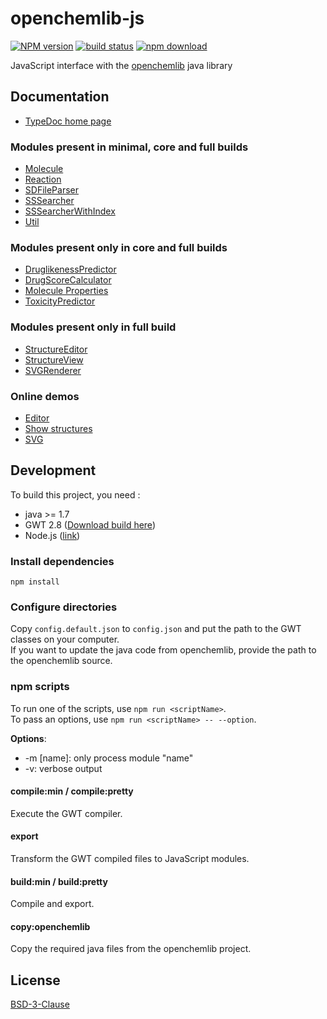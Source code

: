 # openchemlib-js

[![NPM version][npm-image]][npm-url]
[![build status][travis-image]][travis-url]
[![npm download][download-image]][download-url]

JavaScript interface with the [openchemlib](https://github.com/actelion/openchemlib) java library

## Documentation

- [TypeDoc home page](https://cheminfo.github.io/openchemlib-js/docs/globals.html)

### Modules present in minimal, core and full builds

- [Molecule](https://cheminfo.github.io/openchemlib-js/docs/classes/molecule.html)
- [Reaction](https://cheminfo.github.io/openchemlib-js/docs/classes/reaction.html)
- [SDFileParser](https://cheminfo.github.io/openchemlib-js/docs/classes/sdfileparser.html)
- [SSSearcher](https://cheminfo.github.io/openchemlib-js/docs/classes/sssearcher.html)
- [SSSearcherWithIndex](https://cheminfo.github.io/openchemlib-js/docs/classes/sssearcherwithindex.html)
- [Util](https://cheminfo.github.io/openchemlib-js/docs/modules/util.html)

### Modules present only in core and full builds

- [DruglikenessPredictor](https://cheminfo.github.io/openchemlib-js/docs/classes/druglikenesspredictor.html)
- [DrugScoreCalculator](https://cheminfo.github.io/openchemlib-js/docs/modules/drugscorecalculator.html)
- [Molecule Properties](https://cheminfo.github.io/openchemlib-js/docs/classes/moleculeproperties.html)
- [ToxicityPredictor](https://cheminfo.github.io/openchemlib-js/docs/classes/toxicitypredictor.html)

### Modules present only in full build

- [StructureEditor](https://cheminfo.github.io/openchemlib-js/docs/classes/structureeditor.html)
- [StructureView](https://cheminfo.github.io/openchemlib-js/docs/modules/structureview.html)
- [SVGRenderer](https://cheminfo.github.io/openchemlib-js/docs/modules/svgrenderer.html)

### Online demos

- [Editor](https://cheminfo.github.io/openchemlib-js/examples/Editor.html)
- [Show structures](https://cheminfo.github.io/openchemlib-js/examples/ShowStructures.html)
- [SVG](https://cheminfo.github.io/openchemlib-js/examples/SVG.html)

## Development

To build this project, you need :

- java >= 1.7
- GWT 2.8 ([Download build here](http://www.gwtproject.org/download.html))
- Node.js ([link](https://nodejs.org/en/download/current/))

### Install dependencies

`npm install`

### Configure directories

Copy `config.default.json` to `config.json` and put the path to the GWT classes on your computer.  
If you want to update the java code from openchemlib, provide the path to the openchemlib source.

### npm scripts

To run one of the scripts, use `npm run <scriptName>`.  
To pass an options, use `npm run <scriptName> -- --option`.

**Options**:

- -m [name]: only process module "name"
- -v: verbose output

#### compile:min / compile:pretty

Execute the GWT compiler.

#### export

Transform the GWT compiled files to JavaScript modules.

#### build:min / build:pretty

Compile and export.

#### copy:openchemlib

Copy the required java files from the openchemlib project.

## License

[BSD-3-Clause](./LICENSE)

[npm-image]: https://img.shields.io/npm/v/openchemlib.svg?style=flat-square
[npm-url]: https://www.npmjs.com/package/openchemlib
[travis-image]: https://img.shields.io/travis/cheminfo/openchemlib-js/master.svg?style=flat-square
[travis-url]: https://travis-ci.org/cheminfo/openchemlib-js
[download-image]: https://img.shields.io/npm/dm/openchemlib.svg?style=flat-square
[download-url]: https://www.npmjs.com/package/openchemlib
